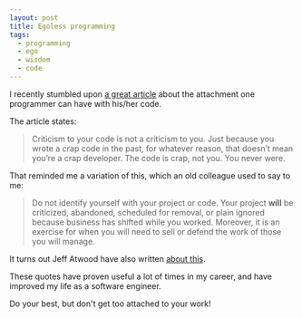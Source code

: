 ```yaml
---
layout: post
title: Egoless programming
tags:
  - programming
  - ego
  - wisdom
  - code
---
```


I recently stumbled upon [a great article](https://medium.com/@fagnerbrack/you-are-not-the-code-you-write-e54f02876ca3) about the attachment one programmer can have with his/her code.

The article states:

> Criticism to your code is not a criticism to you. Just because you wrote a crap code in the past, for whatever reason, that doesn’t mean you’re a crap developer. The code is crap, not you. You never were.

That reminded me a variation of this, which an old colleague used to say to me:

> Do not identify yourself with your project or code. Your project **will** be criticized, abandoned, scheduled for removal, or plain ignored because business has shifted while you worked. Moreover, it is an exercise for when you will need to sell or defend the work of those you will manage.

It turns out Jeff Atwood have also written [about this](https://blog.codinghorror.com/egoless-programming-you-are-not-your-job/).

These quotes have proven useful a lot of times in my career, and have improved my life as a software engineer.

Do your best, but don't get too attached to your work!
